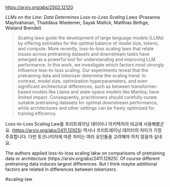 https://arxiv.org/abs/2502.12120

*LLMs on the Line: Data Determines Loss-to-Loss Scaling Laws* (Prasanna Mayilvahanan, Thaddäus Wiedemer, Sayak Mallick, Matthias Bethge, Wieland Brendel)

> Scaling laws guide the development of large language models (LLMs) by offering estimates for the optimal balance of model size, tokens, and compute. More recently, loss-to-loss scaling laws that relate losses across pretraining datasets and downstream tasks have emerged as a powerful tool for understanding and improving LLM performance. In this work, we investigate which factors most strongly influence loss-to-loss scaling. Our experiments reveal that the pretraining data and tokenizer determine the scaling trend. In contrast, model size, optimization hyperparameters, and even significant architectural differences, such as between transformer-based models like Llama and state-space models like Mamba, have limited impact. Consequently, practitioners should carefully curate suitable pretraining datasets for optimal downstream performance, while architectures and other settings can be freely optimized for training efficiency.

Loss-to-Loss Scaling Law를 프리트레이닝 데이터나 아키텍처의 비교에 사용해봤군요. (https://arxiv.org/abs/2411.12925) 역시나 프리트레이닝 데이터의 차이가 가장 주효합니다. 다만 토크나이저에 따른 차이는 여러 요인들을 고려해야 하지 않을까 싶네요.

<english>
The authors applied loss-to-loss scaling lakw on comparisons of pretraining data or architecture (https://arxiv.org/abs/2411.12925). Of course different pretraining data induces largest differences. But I think maybe additional factors are related in differences between tokenizers.
</english>

#scaling-law 
